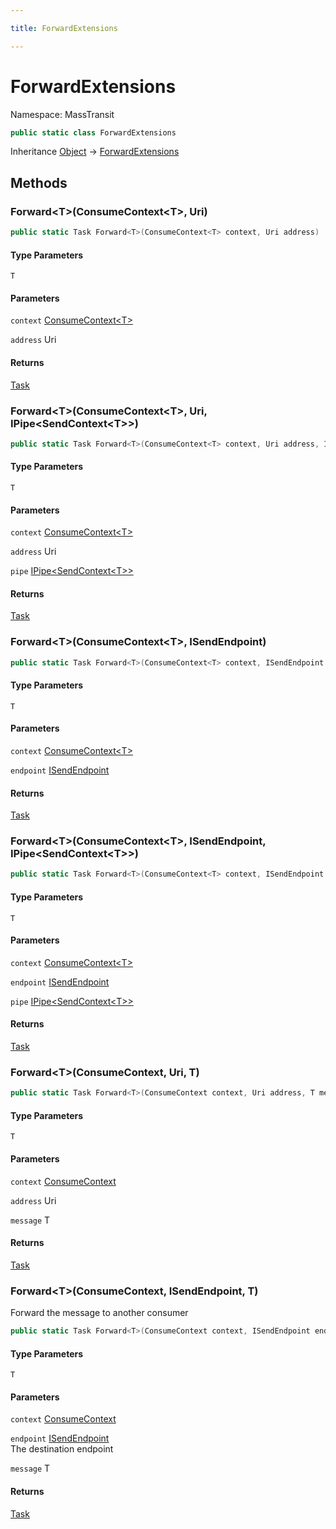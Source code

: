 ```yaml
---

title: ForwardExtensions

---
```


# ForwardExtensions

Namespace: MassTransit

```csharp
public static class ForwardExtensions
```

Inheritance [Object](https://learn.microsoft.com/en-us/dotnet/api/system.object) → [ForwardExtensions](../masstransit/forwardextensions)

## Methods

### **Forward\<T\>(ConsumeContext\<T\>, Uri)**

```csharp
public static Task Forward<T>(ConsumeContext<T> context, Uri address)
```

#### Type Parameters

`T`<br/>

#### Parameters

`context` [ConsumeContext\<T\>](../../masstransit-abstractions/masstransit/consumecontext-1)<br/>

`address` Uri<br/>

#### Returns

[Task](https://learn.microsoft.com/en-us/dotnet/api/system.threading.tasks.task)<br/>

### **Forward\<T\>(ConsumeContext\<T\>, Uri, IPipe\<SendContext\<T\>\>)**

```csharp
public static Task Forward<T>(ConsumeContext<T> context, Uri address, IPipe<SendContext<T>> pipe)
```

#### Type Parameters

`T`<br/>

#### Parameters

`context` [ConsumeContext\<T\>](../../masstransit-abstractions/masstransit/consumecontext-1)<br/>

`address` Uri<br/>

`pipe` [IPipe\<SendContext\<T\>\>](../../masstransit-abstractions/masstransit/ipipe-1)<br/>

#### Returns

[Task](https://learn.microsoft.com/en-us/dotnet/api/system.threading.tasks.task)<br/>

### **Forward\<T\>(ConsumeContext\<T\>, ISendEndpoint)**

```csharp
public static Task Forward<T>(ConsumeContext<T> context, ISendEndpoint endpoint)
```

#### Type Parameters

`T`<br/>

#### Parameters

`context` [ConsumeContext\<T\>](../../masstransit-abstractions/masstransit/consumecontext-1)<br/>

`endpoint` [ISendEndpoint](../../masstransit-abstractions/masstransit/isendendpoint)<br/>

#### Returns

[Task](https://learn.microsoft.com/en-us/dotnet/api/system.threading.tasks.task)<br/>

### **Forward\<T\>(ConsumeContext\<T\>, ISendEndpoint, IPipe\<SendContext\<T\>\>)**

```csharp
public static Task Forward<T>(ConsumeContext<T> context, ISendEndpoint endpoint, IPipe<SendContext<T>> pipe)
```

#### Type Parameters

`T`<br/>

#### Parameters

`context` [ConsumeContext\<T\>](../../masstransit-abstractions/masstransit/consumecontext-1)<br/>

`endpoint` [ISendEndpoint](../../masstransit-abstractions/masstransit/isendendpoint)<br/>

`pipe` [IPipe\<SendContext\<T\>\>](../../masstransit-abstractions/masstransit/ipipe-1)<br/>

#### Returns

[Task](https://learn.microsoft.com/en-us/dotnet/api/system.threading.tasks.task)<br/>

### **Forward\<T\>(ConsumeContext, Uri, T)**

```csharp
public static Task Forward<T>(ConsumeContext context, Uri address, T message)
```

#### Type Parameters

`T`<br/>

#### Parameters

`context` [ConsumeContext](../../masstransit-abstractions/masstransit/consumecontext)<br/>

`address` Uri<br/>

`message` T<br/>

#### Returns

[Task](https://learn.microsoft.com/en-us/dotnet/api/system.threading.tasks.task)<br/>

### **Forward\<T\>(ConsumeContext, ISendEndpoint, T)**

Forward the message to another consumer

```csharp
public static Task Forward<T>(ConsumeContext context, ISendEndpoint endpoint, T message)
```

#### Type Parameters

`T`<br/>

#### Parameters

`context` [ConsumeContext](../../masstransit-abstractions/masstransit/consumecontext)<br/>

`endpoint` [ISendEndpoint](../../masstransit-abstractions/masstransit/isendendpoint)<br/>
The destination endpoint

`message` T<br/>

#### Returns

[Task](https://learn.microsoft.com/en-us/dotnet/api/system.threading.tasks.task)<br/>
